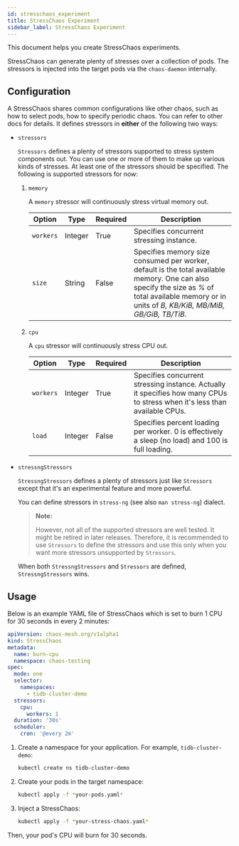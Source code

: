 ```yaml
---
id: stresschaos_experiment
title: StressChaos Experiment
sidebar_label: StressChaos Experiment
---
```


This document helps you create StressChaos experiments.

StressChaos can generate plenty of stresses over a collection of pods. The stressors is injected into the target pods via the `chaos-daemon` internally.

## Configuration

A StressChaos shares common configurations like other chaos, such as how to select pods, how to specify periodic chaos. You can refer to other docs for details. It defines stressors in **either** of the following two ways:

- `stressors`

  `Stressors` defines a plenty of stressors supported to stress system components out. You can use one or more of them to make up various kinds of stresses. At least one of the stressors should be specified. The following is supported stressors for now:

  1. `memory`

     A `memory` stressor will continuously stress virtual memory out.

     | Option    | Type    | Required | Description                                                                                                                                                                                          |
     | --------- | ------- | -------- | ---------------------------------------------------------------------------------------------------------------------------------------------------------------------------------------------------- |
     | `workers` | Integer | True     | Specifies concurrent stressing instance.                                                                                                                                                             |
     | `size`    | String  | False    | Specifies memory size consumed per worker, default is the total available memory. One can also specify the size as _%_ of total available memory or in units of _B, KB/KiB, MB/MiB, GB/GiB, TB/TiB_. |

  2. `cpu`

     A `cpu` stressor will continuously stress CPU out.

     | Option    | Type    | Required | Description                                                                                                                |
     | --------- | ------- | -------- | -------------------------------------------------------------------------------------------------------------------------- |
     | `workers` | Integer | True     | Specifies concurrent stressing instance. Actually it specifies how many CPUs to stress when it's less than available CPUs. |
     | `load`    | Integer | False    | Specifies percent loading per worker. 0 is effectively a sleep (no load) and 100 is full loading.                          |

- `stressngStressors`

  `StressngStressors` defines a plenty of stressors just like `Stressors` except that it's an experimental feature and more powerful.

  You can define stressors in `stress-ng` (see also `man stress-ng`) dialect.

  > **Note:**
  >
  > However, not all of the supported stressors are well tested. It might be retired in later releases. Therefore, it is recommended to use `Stressors` to define the stressors and use this only when you want more stressors unsupported by `Stressors`.

  When both `StressngStressors` and `Stressors` are defined, `StressngStressors` wins.

## Usage

Below is an example YAML file of StressChaos which is set to burn 1 CPU for 30 seconds in every 2 minutes:

```yaml
apiVersion: chaos-mesh.org/v1alpha1
kind: StressChaos
metadata:
  name: burn-cpu
  namespace: chaos-testing
spec:
  mode: one
  selector:
    namespaces:
      - tidb-cluster-demo
  stressors:
    cpu:
      workers: 1
  duration: '30s'
  scheduler:
    cron: '@every 2m'
```

1. Create a namespace for your application. For example, `tidb-cluster-demo`:

   ```bash
   kubectl create ns tidb-cluster-demo
   ```

2. Create your pods in the target namespace:

   ```bash
   kubectl apply -f *your-pods.yaml*
   ```

3. Inject a StressChaos:

   ```bash
   kubectl apply -f *your-stress-chaos.yaml*
   ```

Then, your pod's CPU will burn for 30 seconds.
